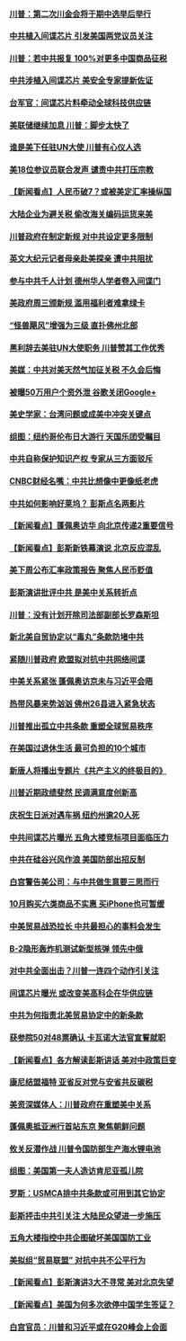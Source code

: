 #### [川普：第二次川金会将于期中选举后举行](../pages/nsc412/n10773708.md?t=10100632) 

#### [中共植入间谍芯片 引发美国两党议员关注](../pages/nsc412/n10773424.md?t=10100632) 

#### [川普：若中共报复 100%对更多中国商品征税](../pages/nsc412/n10773067.md?t=10100632) 

#### [中共涉植入间谍芯片 美安全专家提新佐证](../pages/nsc412/n10773174.md?t=10100632) 

#### [台军官：间谍芯片料牵动全球科技供应链](../pages/nsc412/n10772822.md?t=10100632) 

#### [美联储继续加息 川普：脚步太快了](../pages/nsc412/n10773095.md?t=10100632) 

#### [谁是美下任驻UN大使 川普有心仪人选](../pages/nsc412/n10772974.md?t=10100632) 

#### [美18位参议员联合发声 谴责中共打压宗教](../pages/nsc412/n10767290.md?t=10100632) 

#### [【新闻看点】人民币破7？或被美定汇率操纵国](../pages/nsc412/n10772384.md?t=10100632) 

#### [大陆企业为避关税 偷改海关编码运货来美](../pages/nsc412/n10772734.md?t=10100632) 

#### [川普政府在制定新规 对中共设定更多限制](../pages/nsc412/n10772785.md?t=10100632) 

#### [英文大纪元记者母亲赴美探亲 遭中共阻扰](../pages/nsc412/n10772575.md?t=10100632) 

#### [参与中共千人计划 德州华人学者卷入间谍门](../pages/nsc412/n10772595.md?t=10100632) 

#### [美政府周三颁新规 滥用福利者难拿绿卡](../pages/nsc412/n10772436.md?t=10100632) 

#### [“怪兽飓风”增强为三级 直扑佛州北部](../pages/nsc412/n10772352.md?t=10100632) 

#### [黑利辞去美驻UN大使职务 川普赞其工作优秀](../pages/nsc412/n10772371.md?t=10100632) 

#### [美媒：中共对美天然气加征关税 不久会后悔](../pages/nsc412/n10771687.md?t=10100632) 

#### [被曝50万用户个资外泄 谷歌关闭Google+](../pages/nsc412/n10770839.md?t=10100632) 

#### [美史学家：台湾问题或成美中冲突关键点](../pages/nsc412/n10771318.md?t=10100632) 

#### [组图：纽约哥伦布日大游行 天国乐团受瞩目](../pages/nsc412/n10770597.md?t=10100632) 

#### [中共自称保护知识产权 专家从三方面驳斥](../pages/nsc412/n10770284.md?t=10100632) 

#### [CNBC财经名嘴：中共比想像中更像纸老虎](../pages/nsc412/n10770794.md?t=10100632) 

#### [中共如何影响好莱坞？ 彭斯点名两影片](../pages/nsc412/n10751048.md?t=10100632) 

#### [【新闻看点】蓬佩奥访华 向北京传递2重要信号](../pages/nsc412/n10770311.md?t=10100632) 

#### [【新闻看点】彭斯新铁幕演说 北京反应混乱](../pages/nsc412/n10770106.md?t=10100632) 

#### [美下周公布汇率政策报告 聚焦人民币贬值](../pages/nsc412/n10770338.md?t=10100632) 

#### [彭斯演讲批评中共 是美中关系转折点](../pages/nsc412/n10770135.md?t=10100632) 

#### [川普：没有计划开除司法部副部长罗森斯坦](../pages/nsc412/n10770158.md?t=10100632) 

#### [新北美自贸协定以“毒丸”条款防堵中共](../pages/nsc412/n10770165.md?t=10100632) 

#### [紧随川普政府 欧盟拟对抗中共网络间谍](../pages/nsc412/n10770155.md?t=10100632) 

#### [中美关系紧张 蓬佩奥访京未与习近平会晤](../pages/nsc412/n10770076.md?t=10100632) 

#### [热带风暴来势汹汹 佛州26县进入紧急状态](../pages/nsc412/n10769706.md?t=10100632) 

#### [川普推出孤立中共条款 重塑全球贸易秩序](../pages/nsc412/n10767738.md?t=10100632) 

#### [在美国过退休生活 最可负担的10个城市](../pages/nsc412/n10765527.md?t=10100632) 

#### [新唐人将播出专题片《共产主义的终极目的》](../pages/nsc412/n10767004.md?t=10100632) 

#### [川普近期政绩斐然 民调满意度创新高](../pages/nsc412/n10767124.md?t=10100632) 

#### [庆祝生日派对遇车祸 纽约州逾20人死](../pages/nsc412/n10767006.md?t=10100632) 

#### [中共间谍芯片曝光 五角大楼竞标项目面临压力](../pages/nsc412/n10767062.md?t=10100632) 

#### [中共在硅谷兴风作浪 美国防部出招反制](../pages/nsc412/n10766985.md?t=10100632) 

#### [白宫警告美公司：与中共做生意要三思而行](../pages/nsc412/n10766026.md?t=10100632) 

#### [10月购买六类商品不实惠 买iPhone也可暂缓](../pages/nsc412/n10764637.md?t=10100632) 

#### [中美贸易战恐拉长 中共最担心的事料会发生](../pages/nsc412/n10765864.md?t=10100632) 

#### [B-2隐形轰炸机测试新型核弹 领先中俄](../pages/nsc412/n10764610.md?t=10100632) 

#### [对中共全面出击？川普一连四个动作引关注](../pages/nsc412/n10765620.md?t=10100632) 

#### [间谍芯片曝光 或改变美高科企在华供应链](../pages/nsc412/n10765631.md?t=10100632) 

#### [中共为何指责北美贸易协定中的新条款](../pages/nsc412/n10764045.md?t=10100632) 

#### [获参院50对48票确认 卡瓦诺大法官宣誓就职](../pages/nsc412/n10765530.md?t=10100632) 

#### [【新闻看点】各方解读彭斯讲话 美对中政策巨变](../pages/nsc412/n10765366.md?t=10100632) 

#### [康尼结盟福特 亚省反对党与安省共反碳税](../pages/nsc412/n10765623.md?t=10100632) 

#### [美资深媒体人：川普政府在重塑美中关系](../pages/nsc412/n10764264.md?t=10100632) 

#### [蓬佩奥抵亚洲行首站东京 聚焦朝鲜问题](../pages/nsc412/n10765171.md?t=10100632) 

#### [攸关反潜作战 川普令国防部生产海水锂电池](../pages/nsc412/n10765089.md?t=10100632) 

#### [组图：美国第一夫人造访肯尼亚孤儿院](../pages/nsc412/n10764950.md?t=10100632) 

#### [罗斯：USMCA排中共条款或可用到其它协定](../pages/nsc412/n10764388.md?t=10100632) 

#### [彭斯抨击中共引关注 大陆民众望进一步施压](../pages/nsc412/n10764345.md?t=10100632) 

#### [五角大楼指控中共企图破坏美国国防工业](../pages/nsc412/n10763942.md?t=10100632) 

#### [美拟组“贸易联盟” 对抗中共不公平行为](../pages/nsc412/n10764268.md?t=10100632) 

#### [【新闻看点】彭斯演讲3大不寻常 美对北京失望](../pages/nsc412/n10764060.md?t=10100632) 

#### [【新闻看点】美国为何多次欲停中国学生签证？](../pages/nsc412/n10763657.md?t=10100632) 

#### [白宫官员：川普和习近平或在G20峰会上会面](../pages/nsc412/n10764121.md?t=10100632) 

